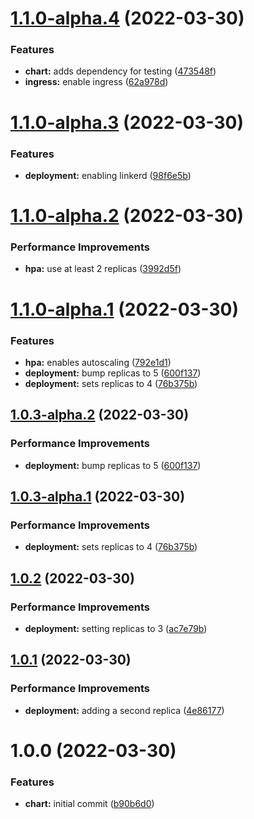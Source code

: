 # [1.1.0-alpha.4](https://github.com/kevin-benton/release-testing/compare/v1.1.0-alpha.3...v1.1.0-alpha.4) (2022-03-30)


### Features

* **chart:** adds dependency for testing ([473548f](https://github.com/kevin-benton/release-testing/commit/473548f7ac7a66f6ed994183d768599ef67449a7))
* **ingress:** enable ingress ([62a978d](https://github.com/kevin-benton/release-testing/commit/62a978d2039847a14df84f27799491844b8771ac))

# [1.1.0-alpha.3](https://github.com/kevin-benton/release-testing/compare/v1.1.0-alpha.2...v1.1.0-alpha.3) (2022-03-30)


### Features

* **deployment:** enabling linkerd ([98f6e5b](https://github.com/kevin-benton/release-testing/commit/98f6e5b5052593feb2305ce5514bbf9bff06ca89))

# [1.1.0-alpha.2](https://github.com/kevin-benton/release-testing/compare/v1.1.0-alpha.1...v1.1.0-alpha.2) (2022-03-30)


### Performance Improvements

* **hpa:** use at least 2 replicas ([3992d5f](https://github.com/kevin-benton/release-testing/commit/3992d5f4c618399fa46009947058b9816f50753d))

# [1.1.0-alpha.1](https://github.com/kevin-benton/release-testing/compare/v1.0.3-alpha.2...v1.1.0-alpha.1) (2022-03-30)


### Features

* **hpa:** enables autoscaling ([792e1d1](https://github.com/kevin-benton/release-testing/commit/792e1d1b247f9b769b2499e59571f07fdba8ab45))
* **deployment:** bump replicas to 5 ([600f137](https://github.com/kevin-benton/release-testing/commit/600f137a7f9ddc9ce5019369d00829666b6ca333))
* **deployment:** sets replicas to 4 ([76b375b](https://github.com/kevin-benton/release-testing/commit/76b375b7f5234cf1ada1f1bb86681780046588a9))

## [1.0.3-alpha.2](https://github.com/kevin-benton/release-testing/compare/v1.0.3-alpha.1...v1.0.3-alpha.2) (2022-03-30)


### Performance Improvements

* **deployment:** bump replicas to 5 ([600f137](https://github.com/kevin-benton/release-testing/commit/600f137a7f9ddc9ce5019369d00829666b6ca333))

## [1.0.3-alpha.1](https://github.com/kevin-benton/release-testing/compare/v1.0.2...v1.0.3-alpha.1) (2022-03-30)


### Performance Improvements

* **deployment:** sets replicas to 4 ([76b375b](https://github.com/kevin-benton/release-testing/commit/76b375b7f5234cf1ada1f1bb86681780046588a9))

## [1.0.2](https://github.com/kevin-benton/release-testing/compare/v1.0.1...v1.0.2) (2022-03-30)


### Performance Improvements

* **deployment:** setting replicas to 3 ([ac7e79b](https://github.com/kevin-benton/release-testing/commit/ac7e79b37cd56181596458b69542df9211395b4b))

## [1.0.1](https://github.com/kevin-benton/release-testing/compare/v1.0.0...v1.0.1) (2022-03-30)


### Performance Improvements

* **deployment:** adding a second replica ([4e86177](https://github.com/kevin-benton/release-testing/commit/4e86177fe9d6e3384371d4b6d33213bb99d3bb18))

# 1.0.0 (2022-03-30)


### Features

* **chart:** initial commit ([b90b6d0](https://github.com/kevin-benton/release-testing/commit/b90b6d0353335a893b245c786d94e969ee8836d4))
